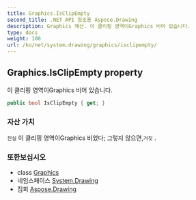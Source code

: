 ```yaml
---
title: Graphics.IsClipEmpty
second_title: .NET API 참조용 Aspose.Drawing
description: Graphics 재산. 이 클리핑 영역이Graphics 비어 있습니다.
type: docs
weight: 100
url: /ko/net/system.drawing/graphics/isclipempty/
---
```

## Graphics.IsClipEmpty property

이 클리핑 영역이Graphics 비어 있습니다.

```csharp
public bool IsClipEmpty { get; }
```

### 자산 가치

`진실` 이 클리핑 영역이Graphics 비었다; 그렇지 않으면,`거짓` .

### 또한보십시오

* class [Graphics](../)
* 네임스페이스 [System.Drawing](../../graphics/)
* 집회 [Aspose.Drawing](../../../)


